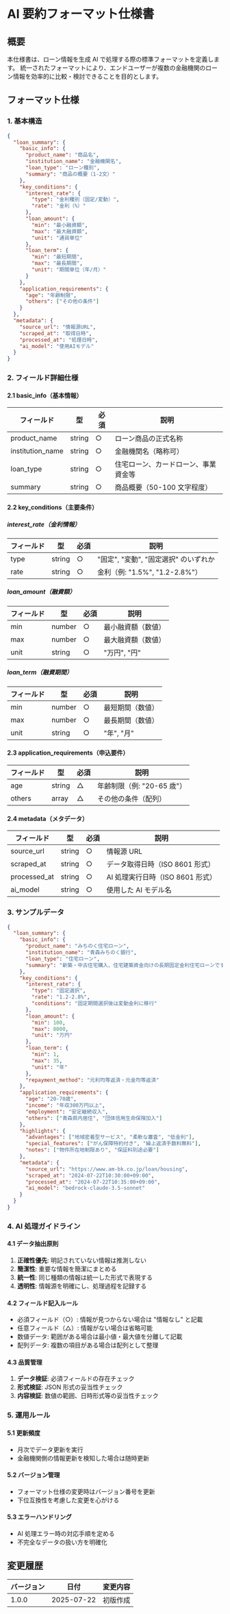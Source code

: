 # AI 要約フォーマット仕様書

## 概要

本仕様書は、ローン情報を生成 AI で処理する際の標準フォーマットを定義します。
統一されたフォーマットにより、エンドユーザーが複数の金融機関のローン情報を効率的に比較・検討できることを目的とします。

## フォーマット仕様

### 1. 基本構造

```json
{
  "loan_summary": {
    "basic_info": {
      "product_name": "商品名",
      "institution_name": "金融機関名",
      "loan_type": "ローン種別",
      "summary": "商品の概要（1-2文）"
    },
    "key_conditions": {
      "interest_rate": {
        "type": "金利種別（固定/変動）",
        "rate": "金利（%）"
      },
      "loan_amount": {
        "min": "最小融資額",
        "max": "最大融資額",
        "unit": "通貨単位"
      },
      "loan_term": {
        "min": "最短期間",
        "max": "最長期間",
        "unit": "期間単位（年/月）"
      }
    },
    "application_requirements": {
      "age": "年齢制限",
      "others": ["その他の条件"]
    }
  },
  "metadata": {
    "source_url": "情報源URL",
    "scraped_at": "取得日時",
    "processed_at": "処理日時",
    "ai_model": "使用AIモデル"
  }
}
```

### 2. フィールド詳細仕様

#### 2.1 basic_info（基本情報）

| フィールド       | 型     | 必須 | 説明                                 |
| ---------------- | ------ | ---- | ------------------------------------ |
| product_name     | string | ○    | ローン商品の正式名称                 |
| institution_name | string | ○    | 金融機関名（略称可）                 |
| loan_type        | string | ○    | 住宅ローン、カードローン、事業資金等 |
| summary          | string | ○    | 商品概要（50-100 文字程度）          |

#### 2.2 key_conditions（主要条件）

##### interest_rate（金利情報）

| フィールド | 型     | 必須 | 説明                                  |
| ---------- | ------ | ---- | ------------------------------------- |
| type       | string | ○    | "固定", "変動", "固定選択" のいずれか |
| rate       | string | ○    | 金利（例: "1.5%", "1.2-2.8%"）        |

##### loan_amount（融資額）

| フィールド | 型     | 必須 | 説明               |
| ---------- | ------ | ---- | ------------------ |
| min        | number | ○    | 最小融資額（数値） |
| max        | number | ○    | 最大融資額（数値） |
| unit       | string | ○    | "万円", "円"       |

##### loan_term（融資期間）

| フィールド | 型     | 必須 | 説明             |
| ---------- | ------ | ---- | ---------------- |
| min        | number | ○    | 最短期間（数値） |
| max        | number | ○    | 最長期間（数値） |
| unit       | string | ○    | "年", "月"       |

#### 2.3 application_requirements（申込要件）

| フィールド | 型     | 必須 | 説明                       |
| ---------- | ------ | ---- | -------------------------- |
| age        | string | △    | 年齢制限（例: "20-65 歳"） |
| others     | array  | △    | その他の条件（配列）       |

#### 2.4 metadata（メタデータ）

| フィールド   | 型     | 必須 | 説明                             |
| ------------ | ------ | ---- | -------------------------------- |
| source_url   | string | ○    | 情報源 URL                       |
| scraped_at   | string | ○    | データ取得日時（ISO 8601 形式）  |
| processed_at | string | ○    | AI 処理実行日時（ISO 8601 形式） |
| ai_model     | string | ○    | 使用した AI モデル名             |

### 3. サンプルデータ

```json
{
  "loan_summary": {
    "basic_info": {
      "product_name": "みちのく住宅ローン",
      "institution_name": "青森みちのく銀行",
      "loan_type": "住宅ローン",
      "summary": "新築・中古住宅購入、住宅建築資金向けの長期固定金利住宅ローンです。"
    },
    "key_conditions": {
      "interest_rate": {
        "type": "固定選択",
        "rate": "1.2-2.8%",
        "conditions": "固定期間選択後は変動金利に移行"
      },
      "loan_amount": {
        "min": 100,
        "max": 8000,
        "unit": "万円"
      },
      "loan_term": {
        "min": 1,
        "max": 35,
        "unit": "年"
      },
      "repayment_method": "元利均等返済・元金均等返済"
    },
    "application_requirements": {
      "age": "20-70歳",
      "income": "年収300万円以上",
      "employment": "安定継続収入",
      "others": ["青森県内居住", "団体信用生命保険加入"]
    },
    "highlights": {
      "advantages": ["地域密着型サービス", "柔軟な審査", "低金利"],
      "special_features": ["がん保障特約付き", "繰上返済手数料無料"],
      "notes": ["物件所在地制限あり", "保証料別途必要"]
    },
    "metadata": {
      "source_url": "https://www.am-bk.co.jp/loan/housing",
      "scraped_at": "2024-07-22T10:30:00+09:00",
      "processed_at": "2024-07-22T10:35:00+09:00",
      "ai_model": "bedrock-claude-3.5-sonnet"
    }
  }
}
```

### 4. AI 処理ガイドライン

#### 4.1 データ抽出原則

1. **正確性優先**: 明記されていない情報は推測しない
2. **簡潔性**: 重要な情報を簡潔にまとめる
3. **統一性**: 同じ種類の情報は統一した形式で表現する
4. **透明性**: 情報源を明確にし、処理過程を記録する

#### 4.2 フィールド記入ルール

- 必須フィールド（○）: 情報が見つからない場合は "情報なし" と記載
- 任意フィールド（△）: 情報がない場合は省略可能
- 数値データ: 範囲がある場合は最小値・最大値を分離して記載
- 配列データ: 複数の項目がある場合は配列として整理

#### 4.3 品質管理

1. **データ検証**: 必須フィールドの存在チェック
2. **形式検証**: JSON 形式の妥当性チェック
3. **内容検証**: 数値の範囲、日時形式等の妥当性チェック

### 5. 運用ルール

#### 5.1 更新頻度

- 月次でデータ更新を実行
- 金融機関側の情報更新を検知した場合は随時更新

#### 5.2 バージョン管理

- フォーマット仕様の変更時はバージョン番号を更新
- 下位互換性を考慮した変更を心がける

#### 5.3 エラーハンドリング

- AI 処理エラー時の対応手順を定める
- 不完全なデータの扱い方を明確化

## 変更履歴

| バージョン | 日付       | 変更内容 |
| ---------- | ---------- | -------- |
| 1.0.0      | 2025-07-22 | 初版作成 |
